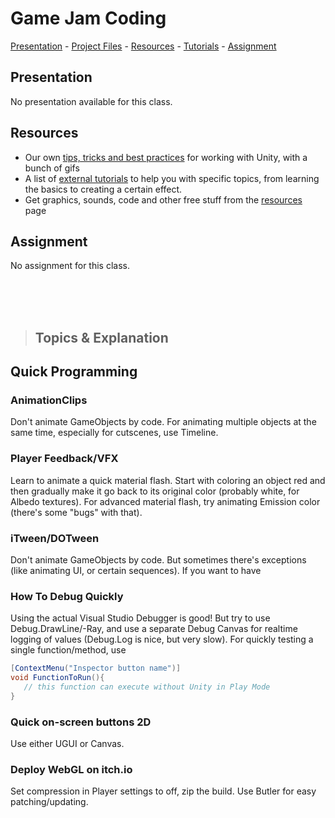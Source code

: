 # Game Jam Coding

[Presentation](https://hr-cmgt.github.io/Minor-GDD-Unity/presentation_basics1) -
[Project Files](../projectfiles/basics1.unitypackage) -
[Resources](00_resources.md) -
[Tutorials](00_tutorials.md#basics-1-tutorials) -
[Assignment](#assignment)

## Presentation
No presentation available for this class.

## Resources
- Our own [tips, tricks and best practices](00_unity.md) for working with Unity, with a bunch of gifs
- A list of [external tutorials](00_tutorials.md) to help you with specific topics, from learning the basics to creating a certain effect.
- Get graphics, sounds, code and other free stuff from the [resources](00_resources.md) page

## Assignment
No assignment for this class.

<br><br><br>

> ## Topics & Explanation

## Quick Programming
### AnimationClips
Don't animate GameObjects by code.
For animating multiple objects at the same time, especially for cutscenes, use Timeline.

### Player Feedback/VFX
Learn to animate a quick material flash. Start with coloring an object red and then gradually make it go back to its original color (probably white, for Albedo textures).
For advanced material flash, try animating Emission color (there's some "bugs" with that).

### iTween/DOTween
Don't animate GameObjects by code. But sometimes there's exceptions (like animating UI, or certain sequences). If you want to have

### How To Debug Quickly
Using the actual Visual Studio Debugger is good!
But try to use Debug.DrawLine/-Ray, and use a separate Debug Canvas for realtime logging of values (Debug.Log is nice, but very slow).
For quickly testing a single function/method, use
 ``` csharp
 [ContextMenu("Inspector button name")] 
 void FunctionToRun(){
    // this function can execute without Unity in Play Mode
 }
 ```

### Quick on-screen buttons 2D
Use either UGUI or Canvas.


### Deploy WebGL on itch.io
Set compression in Player settings to off, zip the build.
Use Butler for easy patching/updating.

### 
